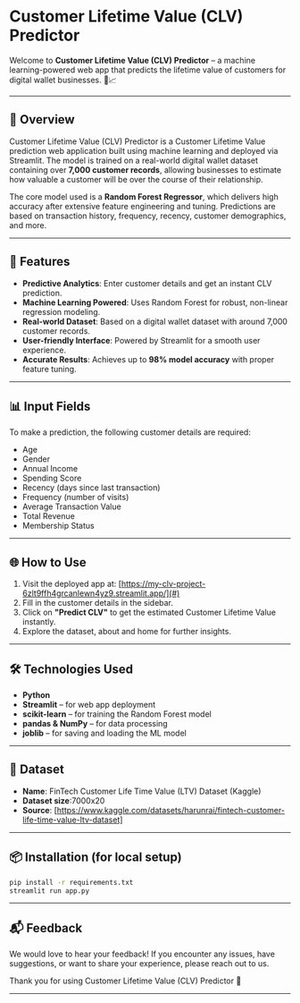 # Customer Lifetime Value (CLV) Predictor

Welcome to **Customer Lifetime Value (CLV) Predictor** – a machine learning-powered web app that predicts the lifetime value of customers for digital wallet businesses. 🧠📈

---

## 📝 Overview

Customer Lifetime Value (CLV) Predictor is a Customer Lifetime Value prediction web application built using machine learning and deployed via Streamlit. The model is trained on a real-world digital wallet dataset containing over **7,000 customer records**, allowing businesses to estimate how valuable a customer will be over the course of their relationship.

The core model used is a **Random Forest Regressor**, which delivers high accuracy after extensive feature engineering and tuning. Predictions are based on transaction history, frequency, recency, customer demographics, and more.

---

## 🚀 Features

- **Predictive Analytics**: Enter customer details and get an instant CLV prediction.
- **Machine Learning Powered**: Uses Random Forest for robust, non-linear regression modeling.
- **Real-world Dataset**: Based on a digital wallet dataset with around 7,000 customer records.
- **User-friendly Interface**: Powered by Streamlit for a smooth user experience.
- **Accurate Results**: Achieves up to **98% model accuracy** with proper feature tuning.

---

## 📊 Input Fields

To make a prediction, the following customer details are required:

- Age  
- Gender  
- Annual Income  
- Spending Score  
- Recency (days since last transaction)  
- Frequency (number of visits)  
- Average Transaction Value  
- Total Revenue  
- Membership Status  

---

## 🌐 How to Use

1. Visit the deployed app at: [https://my-clv-project-6zlt9ffh4grcanlewn4yz9.streamlit.app/](#)
2. Fill in the customer details in the sidebar.
3. Click on **"Predict CLV"** to get the estimated Customer Lifetime Value instantly.
4. Explore the dataset, about and home  for further insights.

---

## 🛠 Technologies Used

- **Python**
- **Streamlit** – for web app deployment
- **scikit-learn** – for training the Random Forest model
- **pandas & NumPy** – for data processing
- **joblib** – for saving and loading the ML model

---

## 📁 Dataset

- **Name**: FinTech Customer Life Time Value (LTV) Dataset (Kaggle)
- **Dataset size**:7000x20 
- **Source**: [https://www.kaggle.com/datasets/harunrai/fintech-customer-life-time-value-ltv-dataset]

---

## 📦 Installation (for local setup)

```bash
pip install -r requirements.txt
streamlit run app.py
```

---

## 📬 Feedback

We would love to hear your feedback! If you encounter any issues, have suggestions, or want to share your experience, please reach out to us.

Thank you for using Customer Lifetime Value (CLV) Predictor 🌟

---


